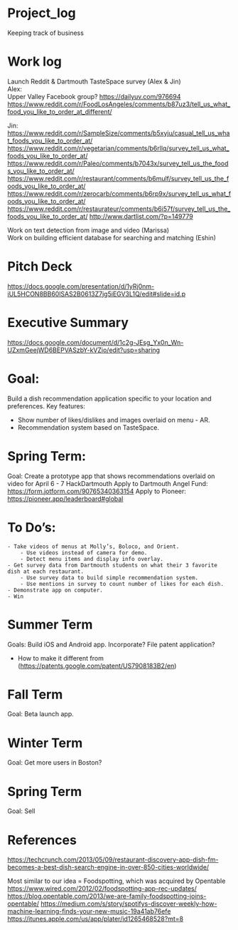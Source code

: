 # Project_log
Keeping track of business

# Work log
Launch Reddit & Dartmouth TasteSpace survey (Alex & Jin)   
Alex:  
Upper Valley Facebook group?
https://dailyuv.com/976694
https://www.reddit.com/r/FoodLosAngeles/comments/b87uz3/tell_us_what_food_you_like_to_order_at_different/

Jin:  
https://www.reddit.com/r/SampleSize/comments/b5xyju/casual_tell_us_what_foods_you_like_to_order_at/
https://www.reddit.com/r/vegetarian/comments/b6rllq/survey_tell_us_what_foods_you_like_to_order_at/
https://www.reddit.com/r/Paleo/comments/b7043x/survey_tell_us_the_foods_you_like_to_order_at/
https://www.reddit.com/r/restaurant/comments/b6mulf/survey_tell_us_the_foods_you_like_to_order_at/
https://www.reddit.com/r/zerocarb/comments/b6rp9x/survey_tell_us_what_foods_you_like_to_order_at/
https://www.reddit.com/r/restaurateur/comments/b6i57f/survey_tell_us_the_foods_you_like_to_order_at/
http://www.dartlist.com/?p=149779

Work on text detection from image and video (Marissa)   
Work on building efficient database for searching and matching (Eshin)

# Pitch Deck
https://docs.google.com/presentation/d/1yRj0nm-iUL5HCON8BB60lSAS2B0613Z7jg5iEGV3L1Q/edit#slide=id.p

# Executive Summary
https://docs.google.com/document/d/1c2g-JEsg_Yx0n_Wn-UZxmGeejWD6BEPVASzbY-kVZio/edit?usp=sharing

# Goal:  
Build a dish recommendation application specific to your location and preferences. 
Key features: 
- Show number of likes/dislikes and images overlaid on menu - AR.  
- Recommendation system based on TasteSpace. 

# Spring Term:
Goal:
Create a prototype app that shows recommendations overlaid on video for April 6 - 7 HackDartmouth 
Apply to Dartmouth Angel Fund: https://form.jotform.com/90765340363154
Apply to Pioneer: https://pioneer.app/leaderboard#global

# To Do’s: 
	- Take videos of menus at Molly’s, Boloco, and Orient.
		- Use videos instead of camera for demo. 
		- Detect menu items and display info overlay. 
	- Get survey data from Dartmouth students on what their 3 favorite dish at each restaurant. 
		- Use survey data to build simple recommendation system. 
		- Use mentions in survey to count number of likes for each dish. 
	- Demonstrate app on computer. 
	- Win

# Summer Term 
Goals: 
Build iOS and Android app. 
Incorporate? 
File patent application? 
- How to make it different from (https://patents.google.com/patent/US7908183B2/en)

# Fall Term 
Goal: 
Beta launch app. 

# Winter Term 
Goal:
Get more users in Boston?

# Spring Term
Goal: 
Sell 


# References
https://techcrunch.com/2013/05/09/restaurant-discovery-app-dish-fm-becomes-a-best-dish-search-engine-in-over-850-cities-worldwide/

Most similar to our idea = Foodspotting, which was acquired by Opentable
https://www.wired.com/2012/02/foodspotting-app-rec-updates/
https://blog.opentable.com/2013/we-are-family-foodspotting-joins-opentable/
https://medium.com/s/story/spotifys-discover-weekly-how-machine-learning-finds-your-new-music-19a41ab76efe
https://itunes.apple.com/us/app/plater/id1265468528?mt=8

